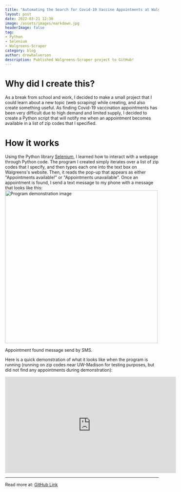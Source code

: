 ```yaml
---
title: "Automating the Search for Covid-19 Vaccine Appointments at Walgreens"
layout: post
date: 2022-03-21 12:30
image: /assets/images/markdown.jpg
headerImage: false
tag:
- Python
- Selenium
- Walgreens-Scraper
category: blog
author: drewhalverson
description: Published Walgreens-Scraper project to GitHub!
---
```



# Why did I create this?
As a break from school and work, I decided to make a small project that I could learn about a new topic (web scraping) while creating, and also create something useful. As finding Covid-19 vaccination appointments has been very difficult due to high demand and limited supply, I decided to create a Python script that will notify me when an appointment becomes available in a list of zip codes that I specified.

# How it works
Using the Python library [Selenium](https://selenium-python.readthedocs.io/getting-started.html), I learned how to interact with a webpage through Python code. The program I created simply iterates over a list of zip codes that I specify, and then types each one into the text box on Walgreens's website. Then, it reads the pop-up that appears as either "Appointments available!" or "Appointments unavailable". Once an appointment is found, I send a text message to my phone with a message that looks like this:
<img class="image" src="https://d-halverson.github.io/assets/images/appt-found.png" alt="Program demonstration image" width="500">
<figcaption class="caption">Appointment found message send by SMS.</figcaption>

Here is a quick demonstration of what it looks like when the program is running (running on zip codes near UW-Madison for testing purposes, but did not find any appointments during demonstration):
<iframe width="560" height="315" src="https://www.youtube.com/embed/JkJHz0Q2sAc" frameborder="0" allow="accelerometer; autoplay; encrypted-media; gyroscope; picture-in-picture" allowfullscreen></iframe>

---

Read more at: [GitHub Link](https://github.com/d-halverson/Walgreens-Scraper)
